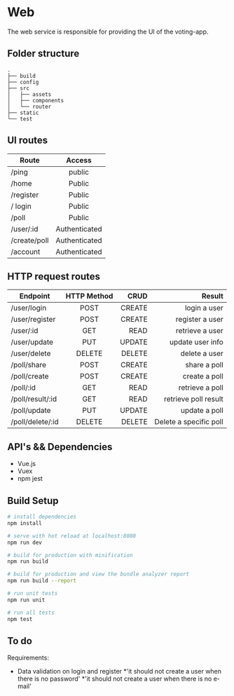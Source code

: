# Web 

The web service is responsible for providing the UI of the voting-app.

## Folder structure

```
.
├── build
├── config
├── src
│   ├── assets
│   ├── components
│   └── router
├── static
└── test
```

## UI routes


| Route           | Access       |
| --------------  | :----------: |
| /ping           | public       |
| /home           | Public       |
| /register       | Public       | 
| / login         | Public       |
| /poll           | Public       |
| /user/:id       | Authenticated|
| /create/poll    | Authenticated|
| /account        | Authenticated|

## HTTP request routes

| Endpoint       | HTTP Method | CRUD      |           Result |
| -------------- | :---------: | ----------: | ---------------: |
| /user/login    |    POST     |      CREATE |     login a user |
| /user/register |    POST     |      CREATE |  register a user |
| /user/:id      |     GET     |        READ |  retrieve a user |
| /user/update   |     PUT     |      UPDATE | update user info |
| /user/delete   |   DELETE    |      DELETE |    delete a user |
| /poll/share    |   POST      | CREATE      | share a poll     |
| /poll/create   |   POST      | CREATE | create a poll |
| /poll/:id      |   GET       | READ        |  retrieve a poll |
| /poll/result/:id | GET | READ | retrieve poll result  |
| /poll/update | PUT    | UPDATE  | update a poll |
| /poll/delete/:id | DELETE | DELETE | Delete a specific poll |


## API's && Dependencies

* Vue.js
* Vuex
* npm jest

## Build Setup

``` bash
# install dependencies
npm install

# serve with hot reload at localhost:8080
npm run dev

# build for production with minification
npm run build

# build for production and view the bundle analyzer report
npm run build --report

# run unit tests
npm run unit

# run all tests
npm test
```

## To do

Requirements:

- Data validation on login and register
*'it should not create a user when there is no password'
*'it should not create a user when there is no e-mail'
